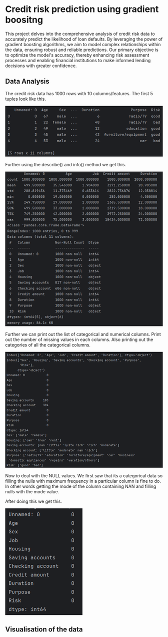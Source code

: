 # Credit risk prediction using gradient boositng

This project delves into the comprehensive analysis of credit risk data to accurately predict the likelihood of loan defaults. By leveraging the power of gradient boosting algorithms, we aim to model complex relationships within the data, ensuring robust and reliable predictions. Our primary objective is to optimize the model's accuracy, thereby enhancing risk assessment processes and enabling financial institutions to make informed lending decisions with greater confidence.

## Data Analysis
The credit risk data has 1000 rows with 10 columns/features.
The first 5 tuples look like this.

![output_1.png](Outputs/output_1.png)

Further using the describe() and info() method we get this.

![output_2.png](Outputs/output_2.png)

Further we can print out the list of categorical and numerical columns. Print out the number of missing values in each columns.
Also printing out the categories of all the categorical columns.

![output_3.png](Outputs/output_3.png)

Now to deal with the NULL values. We first saw that its a categorical data so filling the nulls with maximum frequency in a particular column is fine to do. In other words getting the mode of the column containing NAN and filling nulls with the mode value.

After doing this we get this.

![output_4.png](Outputs/output_4.png)

## Visualisation of the data

